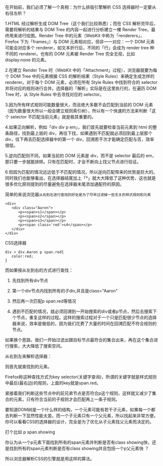 在开始前，我们必须了解一个真相：为什么排版引擎解析 CSS 选择器时一定要从右往左析？　

1.HTML 经过解析生成 DOM Tree（这个我们比较熟悉）；而在 CSS 解析完毕后，需要将解析的结果与 DOM Tree 的内容一起进行分析建立一棵 Render Tree，最终用来进行绘图。Render Tree 中的元素（WebKit 中称为「renderers」，Firefox 下为「frames」）与 DOM 元素相对应，但非一一对应：一个 DOM 元素可能会对应多个 renderer，如文本折行后，不同的「行」会成为 render tree 种不同的 renderer。也有的 DOM 元素被 Render Tree 完全无视，比如 display:none 的元素。

2.在建立 Render Tree 时（WebKit 中的「Attachment」过程），浏览器就要为每个 DOM Tree 中的元素根据 CSS 的解析结果（Style Rules）来确定生成怎样的 renderer。对于每个 DOM 元素，必须在所有 Style Rules 中找到符合的 selector 并将对应的规则进行合并。选择器的「解析」实际是在这里执行的，在遍历 DOM Tree 时，从 Style Rules 中去寻找对应的 selector。

3.因为所有样式规则可能数量很大，而且绝大多数不会匹配到当前的 DOM 元素（因为数量很大所以一般会建立规则索引树），所以有一个快速的方法来判断「这个 selector 不匹配当前元素」就是极其重要的。

4.如果正向解析，例如「div div p em」，我们首先就要检查当前元素到 html 的整条路径，找到最上层的 div，再往下找，如果遇到不匹配就必须回到最上层那个 div，往下再去匹配选择器中的第一个 div，回溯若干次才能确定匹配与否，效率很低。

5.逆向匹配则不同，如果当前的 DOM 元素是 div，而不是 selector 最后的 em，那只要一步就能排除。只有在匹配时，才会不断向上找父节点进行验证。

6.但因为匹配的情况远远低于不匹配的情况，所以逆向匹配带来的优势是巨大的。同时我们也能够看出，在选择器结尾加上「*」就大大降低了这种优势，这也就是很多优化原则提到的尽量避免在选择器末尾添加通配符的原因。

简单的来说浏览器`从右到左进行查找的好处是为了尽早过滤掉一些无关的样式规则和元素`
```
<div>
   <div class="Aaron">
      <p><span>s1</span></p>
      <p><span>s2</span></p>
      <p><span>s3</span></p>
      <p><span class='red'>s4</span></p>
   </div>
</div>
```
CSS选择器
```
div > div.Aaron p span.red{
   color:red;
}
```
而如果按从左到右的方式进行查找：

1. 先找到所有div节点

2. 第一个div节点内找到所有的子div,并且是class="Aaron"

3. 然后再一次匹配p span.red等情况

4. 遇到不匹配的情况，就必须回溯到一开始搜索的div或者p节点，然后去搜索下个节点，重复这样的过程。这样的搜索过程对于一个只是匹配很少节点的选择器来说，效率是极低的，因为我们花费了大量的时间在回溯匹配不符合规则的节点。

如果换个思路，我们一开始过滤出跟目标节点最符合的集合出来，再在这个集合进行搜索，大大降低了搜索空间。

从右到左来解析选择器：

则首先就查找到<span class='red'>的元素。

Firefox称这种查找方式为key selector(关键字查询)，所谓的关键字就是样式规则中最后(最右边)的规则，上面的key就是span.red。

紧接着我们判断这些节点中的前兄弟节点是否符合p这个规则，这样就又减少了集合的元素，只有符合当前的子规则才会匹配再上一条子规则。

要知道DOM树是一个什么样的结构，一个元素可能有若干子元素，如果每一个都去判断一下显然性能太差。而一个子元素只有一个父元素，所以找起来非常方便。你可以看看CSS的选择器的设计，完全是为了优化从子元素找父元素而决定的。

打个比如 p span.showing

你认为从一个p元素下面找到所有的span元素并判断是否有class showing快，还是找到所有的span元素判断是否有class showing并且包括一个p父元素快 ？

所以浏览器解析CSS的引擎就是用这样的算法。